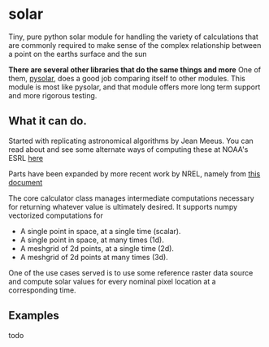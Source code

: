 # solar
Tiny, pure python solar module for handling the variety of calculations that are commonly required 
to make sense of the complex relationship between a point on the earths surface and the sun

**There are several other libraries that do the same things and more**
One of them, [pysolar](https://pysolar.readthedocs.io/en/latest/), does a good job comparing
itself to other modules. This module is most like pysolar, and that module 
offers more long term support and more rigorous testing.


## What it can do.

Started with replicating astronomical algorithms by Jean Meeus. 
You can read about and see some alternate ways of computing these at
NOAA's ESRL [here](https://www.esrl.noaa.gov/gmd/grad/solcalc/calcdetails.html)

Parts have been expanded by more recent work by NREL, namely from
[this document](https://www.nrel.gov/docs/fy08osti/34302.pdf)

The core calculator class manages intermediate computations necessary
for returning whatever value is ultimately desired. It supports numpy vectorized computations
for 

* A single point in space, at a single time (scalar).
* A single point in space, at many times (1d).
* A meshgrid of 2d points, at a single time (2d).
* A meshgrid of 2d points at many times (3d).

One of the use cases served is to use some reference raster data source
and compute solar values for every nominal pixel location at a corresponding time.


## Examples

todo